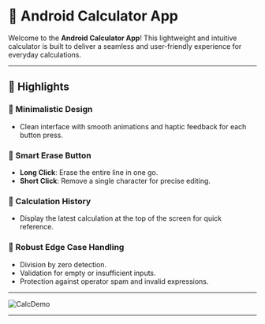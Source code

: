 # 📱 Android Calculator App  

Welcome to the **Android Calculator App**! This lightweight and intuitive calculator is built to deliver a seamless and user-friendly experience for everyday calculations.  

---

## 🌟 Highlights  

### 🔹 Minimalistic Design  
- Clean interface with smooth animations and haptic feedback for each button press.  

### 🔹 Smart Erase Button  
- **Long Click**: Erase the entire line in one go.  
- **Short Click**: Remove a single character for precise editing.  

### 🔹 Calculation History  
- Display the latest calculation at the top of the screen for quick reference.  

### 🔹 Robust Edge Case Handling  
- Division by zero detection.  
- Validation for empty or insufficient inputs.  
- Protection against operator spam and invalid expressions.  

---

![CalcDemo](https://github.com/user-attachments/assets/0ee2bfcb-dfa9-4099-bbf7-eebb313f75f0)  

---

